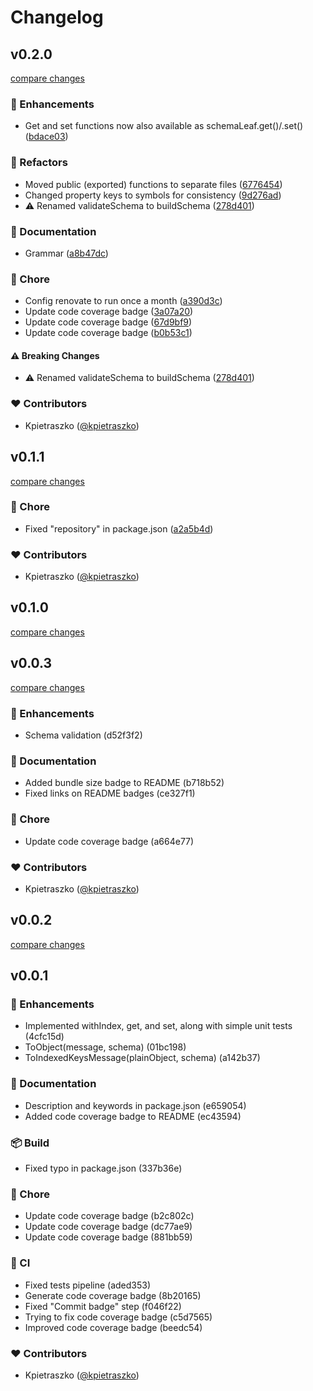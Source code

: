 # Changelog


## v0.2.0

[compare changes](https://github.com/kpietraszko/schemind/compare/v0.1.1...v0.2.0)

### 🚀 Enhancements

- Get and set functions now also available as schemaLeaf.get()/.set() ([bdace03](https://github.com/kpietraszko/schemind/commit/bdace03))

### 💅 Refactors

- Moved public (exported) functions to separate files ([6776454](https://github.com/kpietraszko/schemind/commit/6776454))
- Changed property keys to symbols for consistency ([9d276ad](https://github.com/kpietraszko/schemind/commit/9d276ad))
- ⚠️  Renamed validateSchema to buildSchema ([278d401](https://github.com/kpietraszko/schemind/commit/278d401))

### 📖 Documentation

- Grammar ([a8b47dc](https://github.com/kpietraszko/schemind/commit/a8b47dc))

### 🏡 Chore

- Config renovate to run once a month ([a390d3c](https://github.com/kpietraszko/schemind/commit/a390d3c))
- Update code coverage badge ([3a07a20](https://github.com/kpietraszko/schemind/commit/3a07a20))
- Update code coverage badge ([67d9bf9](https://github.com/kpietraszko/schemind/commit/67d9bf9))
- Update code coverage badge ([b0b53c1](https://github.com/kpietraszko/schemind/commit/b0b53c1))

#### ⚠️ Breaking Changes

- ⚠️  Renamed validateSchema to buildSchema ([278d401](https://github.com/kpietraszko/schemind/commit/278d401))

### ❤️ Contributors

- Kpietraszko ([@kpietraszko](http://github.com/kpietraszko))

## v0.1.1

[compare changes](https://github.com/kpietraszko/schemind/compare/v0.1.0...v0.1.1)

### 🏡 Chore

- Fixed "repository" in package.json ([a2a5b4d](https://github.com/kpietraszko/schemind/commit/a2a5b4d))

### ❤️ Contributors

- Kpietraszko ([@kpietraszko](http://github.com/kpietraszko))

## v0.1.0

[compare changes](https://git/kpietraszko/schemind/compare/v0.0.3...v0.1.0)

## v0.0.3

[compare changes](https://git/kpietraszko/schemind/compare/v0.0.2...v0.0.3)

### 🚀 Enhancements

- Schema validation (d52f3f2)

### 📖 Documentation

- Added bundle size badge to README (b718b52)
- Fixed links on README badges (ce327f1)

### 🏡 Chore

- Update code coverage badge (a664e77)

### ❤️ Contributors

- Kpietraszko ([@kpietraszko](http://github.com/kpietraszko))

## v0.0.2

[compare changes](https://git/kpietraszko/schemind/compare/v0.0.1...v0.0.2)

## v0.0.1


### 🚀 Enhancements

- Implemented withIndex, get, and set, along with simple unit tests (4cfc15d)
- ToObject(message, schema) (01bc198)
- ToIndexedKeysMessage(plainObject, schema) (a142b37)

### 📖 Documentation

- Description and keywords in package.json (e659054)
- Added code coverage badge to README (ec43594)

### 📦 Build

- Fixed typo in package.json (337b36e)

### 🏡 Chore

- Update code coverage badge (b2c802c)
- Update code coverage badge (dc77ae9)
- Update code coverage badge (881bb59)

### 🤖 CI

- Fixed tests pipeline (aded353)
- Generate code coverage badge (8b20165)
- Fixed "Commit badge" step (f046f22)
- Trying to fix code coverage badge (c5d7565)
- Improved code coverage badge (beedc54)

### ❤️ Contributors

- Kpietraszko ([@kpietraszko](http://github.com/kpietraszko))

